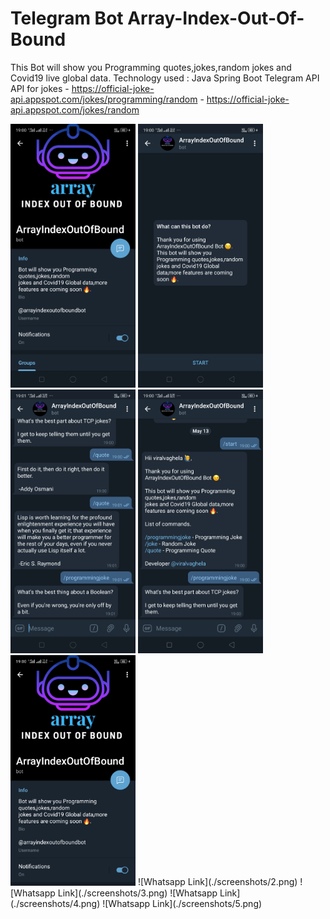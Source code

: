 # Telegram Bot Array-Index-Out-Of-Bound
  This Bot will show you Programming quotes,jokes,random jokes and Covid19 live global data.  Technology used : Java Spring Boot Telegram API API for jokes - https://official-joke-api.appspot.com/jokes/programming/random 	      - https://official-joke-api.appspot.com/jokes/random

<img src="./screenshots/1.png" alt="drawing" width="200"/>
<img src="./screenshots/2.png" alt="drawing" width="200"/>
<img src="./screenshots/3.png" alt="drawing" width="200"/>
<img src="./screenshots/4.png" alt="drawing" width="200"/>
<img src="./screenshots/5.png" alt="drawing" width="200"/>
![Whatsapp Link](./screenshots/2.png)
![Whatsapp Link](./screenshots/3.png)
![Whatsapp Link](./screenshots/4.png)
![Whatsapp Link](./screenshots/5.png)